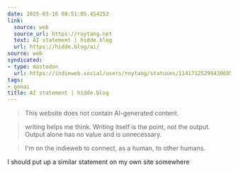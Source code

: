 ```yaml
---
date: 2025-03-16 08:51:05.454253
link:
  source: web
  source_url: https://roytang.net
  text: AI statement | hidde.blog
  url: https://hidde.blog/ai/
source: web
syndicated:
- type: mastodon
  url: https://indieweb.social/users/roytang/statuses/114171252984306058
tags:
- genai
title: AI statement | hidde.blog
---
```


> This website does not contain AI-generated content.

> writing helps me think. Writing itself is the point, not the output. Output alone has no value and is unnecessary.

> I'm on the indieweb to connect, as a human, to other humans.

I should put up a similar statement on my own site somewhere